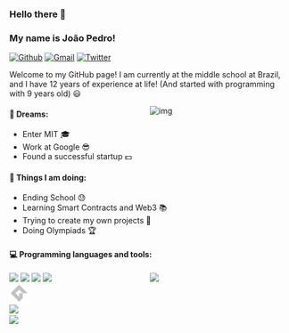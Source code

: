 ### Hello there 👋 
### My name is João Pedro!

[![Github](https://img.shields.io/badge/-Github-000?style=flat&logo=Github&logoColor=white)](https://github.com/theortsac)
[![Gmail](https://img.shields.io/badge/-Gmail-c14438?style=flat&logo=Gmail&logoColor=white)](mailto:jpgcdc@gmail.com)
[![Twitter](https://img.shields.io/twitter/follow/OrtsacThe?label=Twitter)](https://twitter.com/OrtsacThe)

Welcome to my GitHub page! I am currently at the middle school at Brazil, and I have 12 years of experience at life! (And started with programming with 9 years old)  😃

<img align="right" alt="img" src="https://raw.githubusercontent.com/laudep/code-gif-generator/master/docs/img/generating.gif" width="50%" height="auto" />

#### 🚀 Dreams:
- Enter MIT 🎓
- Work at Google 😎
- Found a successful startup 💵

#### 🌱 Things I am doing: 
- Ending School 😓
- Learning Smart Contracts and Web3 📚  
- Trying to create my own projects 🎯
- Doing Olympiads 🏆

#### :computer: Programming languages and tools: 
<p>
	<img width="50%" align="right" src="https://github-readme-stats.vercel.app/api?username=theortsac&show_icons=true&theme=radical&title_color=8E2DE2&text_color=fff&icon_color=8E2DE2" />
	<code><img width="7%" src="https://upload.wikimedia.org/wikipedia/commons/thumb/3/38/HTML5_Badge.svg/600px-HTML5_Badge.svg.png"></code>
	<code><img width="7%" src="https://image.flaticon.com/icons/png/512/732/732190.png"></code>
	<code><img width="7%" src="https://upload.wikimedia.org/wikipedia/commons/thumb/9/99/Unofficial_JavaScript_logo_2.svg/480px-Unofficial_JavaScript_logo_2.svg.png"></code>
	<code><img width="7%" src="https://www.vectorlogo.zone/logos/python/python-icon.svg"></code>
	<br>
	<code><img width="7%" src="https://raw.githubusercontent.com/vscode-icons/vscode-icons/c7a9e3c69a2af799d9ba8693819794718e194956/icons/file_type_gamemaker2.svg">
</code>
	<code><img width="6%" src="https://raw.githubusercontent.com/isocpp/logos/master/cpp_logo.png">
</code>
	<code><img width="7%" src="https://ludu-assets.s3.amazonaws.com/lesson-icons/26/OS6xpcvmIL6y0G3ZQW99">
</code>
</p>
